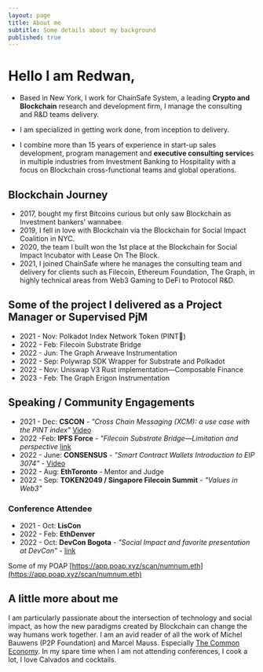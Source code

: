 ```yaml
---
layout: page
title: About me
subtitle: Some details about my background
published: true
---
```



# Hello I am Redwan, 

- Based in New York, I work for ChainSafe System, a leading **Crypto and Blockchain** research and development firm, I manage the consulting and R&D teams delivery.
- I am specialized in getting work done, from inception to delivery. 

- I combine more than 15 years of experience in start-up sales development, program management and **executive consulting service**s in multiple industries from Investment Banking to Hospitality with a focus on Blockchain cross-functional teams and global operations.

## Blockchain Journey
- 2017, bought my first Bitcoins curious but only saw Blockchain as Investment bankers' wannabee. 
- 2019, I fell in love with Blockchain via the Blockchain for Social Impact Coalition in NYC.
- 2020, the team I built won the 1st place at the Blockchain for Social Impact Incubator with Lease On The Block.
- 2021, I joined ChainSafe where he manages the consulting team and delivery for clients such as Filecoin, Ethereum Foundation, The Graph, in highly technical areas from Web3 Gaming to DeFi to Protocol R&D. 

## Some of the project I delivered as a Project Manager or Supervised PjM
- 2021 - Nov: Polkadot Index Network Token (PINT🍺) 
- 2022 - Feb: Filecoin Substrate Bridge 
- 2022 - Jun: The Graph Arweave Instrumentation
- 2022 - Sep: Polywrap SDK Wrapper for Substrate and Polkadot
- 2022 - Nov: Uniswap V3 Rust implementation—Composable Finance
- 2023 - Feb: The Graph Erigon Instrumentation


## Speaking / Community Engagements
- 2021 - Dec: **CSCON** - *"Cross Chain Messaging (XCM): a use case with the PINT index"* [Video](https://www.youtube.com/watch?v=s-f2JJk4Q44&t=35s)
- 2022 -Feb: **IPFS Force** - *"Filecoin Substrate Bridge—Limitation and perspective* [link](https://twitter.com/force_ipfs/status/1480879442767474692?s=20)
- 2022 - June: **CONSENSUS** - *"Smart Contract Wallets Introduction to EIP 3074"* - [Video](https://youtu.be/jHB-k6H5T0k?t=528)
- 2022 - Aug: **EthToronto** - Mentor and Judge
- 2022 - Sep: **TOKEN2049 / Singapore Filecoin Summit** - *"Values in Web3"*

### Conference Attendee
- 2021 - Oct: **LisCon**
- 2022 - Feb: **EthDenver**
- 2022 - Oct: **DevCon Bogota** - *"Social Impact and favorite presentation at DevCon"* - [link](https://docs.google.com/document/d/1y4Yn9OQsxYx5eHBO8uqbTQ9gZqhIjKsiwvnVFZ-giQY/edit?usp=sharing)

Some of my POAP [https://app.poap.xyz/scan/numnum.eth](https://app.poap.xyz/scan/numnum.eth)

## A little more about me
I am particularly passionate about the intersection of technology and social impact, as how the new paradigms created by Blockchain can change the way humans work together. I am an avid reader of all the work of Michel Bauwens (P2P Foundation) and Marcel Mauss. Especially [The Common Economy](https://wiki.p2pfoundation.net/Introduction_to_Commons_Economics). 
In my spare time when I am not attending conferences, I cook a lot, I love Calvados and cocktails.
